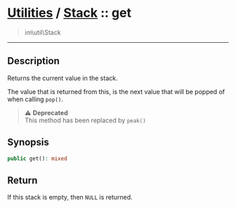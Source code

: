 # [Utilities](util.md) / [Stack](util-Stack.md) :: get
 > im\util\Stack
____

## Description
Returns the current value in the stack.

The value that is returned from this, is the next value
that will be popped of when calling `pop()`.

> :warning: **Deprecated**  
> This method has been replaced by `peak()`  

## Synopsis
```php
public get(): mixed
```

## Return
If this stack is empty, then `NULL` is returned.
